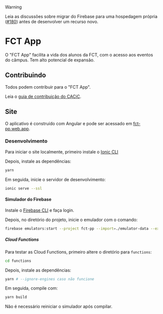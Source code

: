 > [!WARNING]  
> Leia as discussões sobre migrar do Firebase para uma hospedagem própria ([#180](https://github.com/cacic-fct/fct-app/issues/180)) antes de desenvolver um recurso novo.


# FCT App

O "FCT App" facilita a vida dos alunos da FCT, com o acesso aos eventos do câmpus. Tem alto potencial de expansão. 

## Contribuindo

Todos podem contribuir para o "FCT App".

Leia o [guia de contribuição do CACiC](https://github.com/cacic-fct/.github/blob/main/Contributing.md).

## Site

O aplicativo é construído com Angular e pode ser acessado em [fct-pp.web.app](https://fct-pp.web.app).

### Desenvolvimento

Para iniciar o site localmente, primeiro instale o [Ionic CLI](https://ionicframework.com/docs/cli)

Depois, instale as dependências:

```bash
yarn
```

Em seguida, inicie o servidor de desenvolvimento:

```bash
ionic serve --ssl
```

#### Simulador do Firebase

Instale o [Firebase CLI](https://firebase.google.com/docs/cli) e faça login.

Depois, no diretório do projeto, inicie o emulador com o comando:

```bash
firebase emulators:start --project fct-pp --import=./emulator-data --export-on-exit
```

##### Cloud Functions

Para testar as Cloud Functions, primeiro altere o diretório para `functions`:
    
```bash
cd functions
```

Depois, instale as dependências:

```bash
yarn # --ignore-engines caso não funcione
```

Em seguida, compile com:
```bash
yarn build
```

Não é necessário reiniciar o simulador após compilar.
